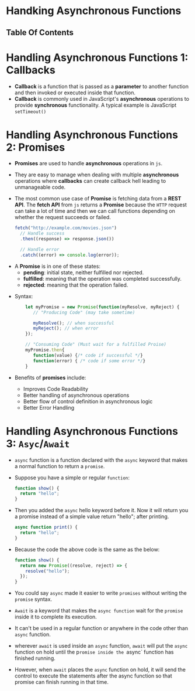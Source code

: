# Handking Asynchronous Functions

## Table Of Contents

# Handling Asynchronous Functions 1: Callbacks

- **Callback** is a function that is passed as a **parameter** to another function and then invoked or executed inside that function.
- **Callback** is commonly used in JavaScript's **asynchronous** operations to provide **synchronous** functionality. A typical example is JavaScript `setTimeout()`

# Handling Asynchronous Functions 2: Promises

- **Promises** are used to handle **asynchronous** operations in `js`.
- They are easy to manage when dealing with multiple **asynchronous** operations where **callbacks** can create callback hell leading to unmanageable code.
- The most common use case of **Promise** is fetching data from a **REST API**. The **fetch API** from `js` returns a **Promise** because the `HTTP` request can take a lot of time and then we can call functions depending on whether the request succeeds or failed.

  ```js
  fetch("http://example.com/movies.json")
    // Handle success
    .then((response) => response.json())

    // Handle error
    .catch((error) => console.log(error));
  ```

* A **Promise** is in one of these states:
  - **pending**: initial state, neither fulfilled nor rejected.
  - **fulfilled**: meaning that the operation was completed successfully.
  - **rejected**: meaning that the operation failed.

- Syntax:

  ```js
      let myPromise = new Promise(function(myResolve, myReject) {
         // "Producing Code" (may take sometime)

         myResolve(); // when successful
         myReject(); // when error
      });

      // "Consuming Code" (Must wait for a fulfilled Proise)
      myPromise.then{
         function(value) {/* code if successful */}
         function(error) { /* code if some error */}
      }
  ```

- Benefits of **promises** include:
  - Improves Code Readability
  - Better handling of asynchronous operations
  - Better flow of control definition in asynchronous logic
  - Better Error Handling

# Handling Asynchronous Functions 3: `Asyc`/`Await`

- `async` function is a function declared with the `async` keyword that makes a normal function to return a `promise`.
- Suppose you have a simple or regular `function`:

  ```js
  function show() {
    return "hello";
  }
  ```

- Then you added the `async` hello keyword before it. Now it will return you a promise instead of a simple value return "hello"; after printing.

  ```js
  async function print() {
    return "hello";
  }
  ```

- Because the code the above code is the same as the below:

  ```js
  function show() {
    return new Promise((resolve, reject) => {
      resolve("hello");
    });
  }
  ```

- You could say `async` made it easier to write `promises` without writing the `promise` syntax.
- `Await` is a keyword that makes the `async function` wait for the `promise` inside it to complete its execution.
- It can't be used in a regular function or anywhere in the code other than `async` function.
- wherever `await` is used inside an `async` function, `await` will put the `async` function on hold until the p`romise inside the `async` function has finished running.
- However, when `await` places the `async` function on hold, it will send the control to execute the statements after the async function so that promise can finish running in that time.
